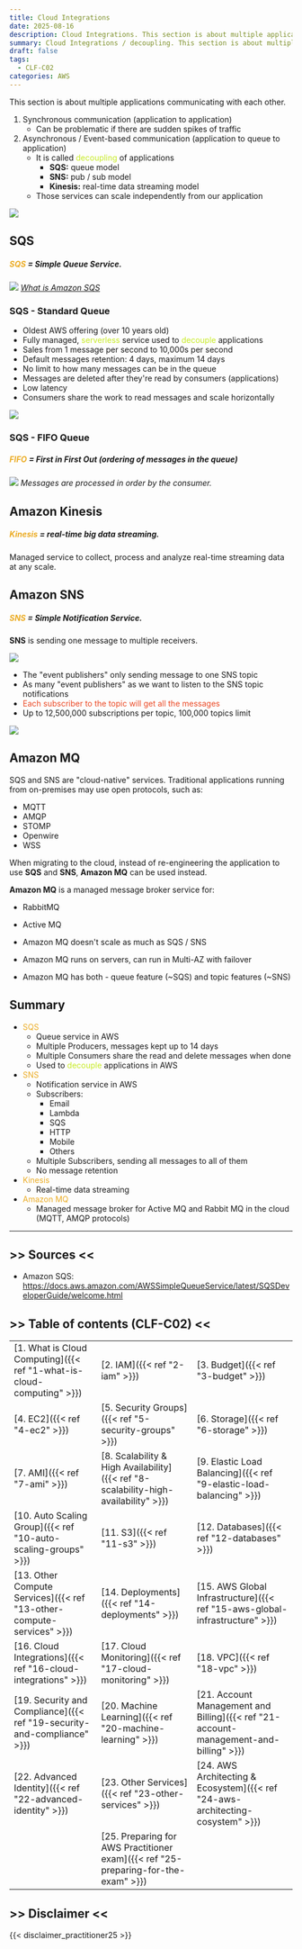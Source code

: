 ```yaml
---
title: Cloud Integrations
date: 2025-08-16
description: Cloud Integrations. This section is about multiple applications communicating with each other.
summary: Cloud Integrations / decoupling. This section is about multiple applications communicating with each other. SNS, SQS, MQ....
draft: false
tags:
  - CLF-C02
categories: AWS
---
```

This section is about multiple applications communicating with each other.

1. Synchronous communication (application to application)
	- Can be problematic if there are sudden spikes of traffic
2. Asynchronous / Event-based communication (application to queue to application)
	- It is called <font color=#C7EB25>decoupling</font> of applications
		- **SQS:** queue model
		- **SNS:** pub / sub model
		- **Kinesis:** real-time data streaming model
	- Those services can scale independently from our application

![](./assets/AWS_Integrations.png)
## SQS

##### <font color=#EBAC25>SQS</font> = Simple Queue Service.

![](./assets/AWS_SQS_Queue.png)
_[What is Amazon SQS](https://docs.aws.amazon.com/AWSSimpleQueueService/latest/SQSDeveloperGuide/welcome.html)_
### SQS - Standard Queue

- Oldest AWS offering (over 10 years old)
- Fully managed, <font color=#C7EB25>serverless</font> service used to <font color=#C7EB25>decouple</font> applications
- Sales from 1 message per second to 10,000s per second
- Default messages retention: 4 days, maximum 14 days
- No limit to how many messages can be in the queue
- Messages are deleted after they're read by consumers (applications)
- Low latency
- Consumers share the work to read messages and scale horizontally

![](./assets/AWS_SQS_Queue2.png)
### SQS - FIFO Queue

##### <font color=#EBAC25>FIFO</font> = First in First Out (ordering of messages in the queue)

![](./assets/AWS_SQS_Queue_FIFO.png)
_Messages are processed in order by the consumer._
## Amazon Kinesis

##### <font color=#EBAC25>Kinesis</font> = real-time big data streaming.

Managed service to collect, process and analyze real-time streaming data at any scale.
## Amazon SNS

##### <font color=#EBAC25>SNS</font> = Simple Notification Service.

**SNS** is sending one message to multiple receivers.

![](./assets/AWS_SNS1.png)

- The "event publishers" only sending message to one SNS topic
- As many "event publishers" as we want to listen to the SNS topic notifications
- <font color=#EB4925>Each subscriber to the topic will get all the messages</font>
- Up to 12,500,000 subscriptions per topic, 100,000 topics limit

![](./assets/AWS_SNS2.png)
## Amazon MQ

SQS and SNS are "cloud-native" services. Traditional applications running from on-premises may use open protocols, such as:

- MQTT
- AMQP
- STOMP
- Openwire
- WSS

When migrating to the cloud, instead of re-engineering the application to use **SQS** and **SNS**, **Amazon MQ** can be used instead.

**Amazon MQ** is a managed message broker service for:

- RabbitMQ
- Active MQ

- Amazon MQ doesn't scale as much as SQS / SNS
- Amazon MQ runs on servers, can run in Multi-AZ with failover
- Amazon MQ has both - queue feature (~SQS) and topic features (~SNS)
## Summary

- <font color=#EBAC25>SQS</font>
	- Queue service in AWS
	- Multiple Producers, messages kept up to 14 days
	- Multiple Consumers share the read and delete messages when done
	- Used to <font color=#C7EB25>decouple</font> applications in AWS
- <font color=#EBAC25>SNS</font>
	- Notification service in AWS
	- Subscribers:
		- Email
		- Lambda
		- SQS
		- HTTP
		- Mobile
		- Others
	- Multiple Subscribers, sending all messages to all of them
	- No message retention
- <font color=#EBAC25>Kinesis</font>
	- Real-time data streaming
- <font color=#EBAC25>Amazon MQ</font>
	- Managed message broker for Active MQ and Rabbit MQ in the cloud (MQTT, AMQP protocols)

---
## >> Sources <<

- Amazon SQS: https://docs.aws.amazon.com/AWSSimpleQueueService/latest/SQSDeveloperGuide/welcome.html
## >> Table of contents (CLF-C02) <<

|                                                                         |                                                                                     |                                                                                       |
| ----------------------------------------------------------------------- | ----------------------------------------------------------------------------------- | ------------------------------------------------------------------------------------- |
| [1. What is Cloud Computing]({{< ref "1-what-is-cloud-computing" >}})   | [2. IAM]({{< ref "2-iam" >}})                                                       | [3. Budget]({{< ref "3-budget" >}})                                                   |
| [4. EC2]({{< ref "4-ec2" >}})                                           | [5. Security Groups]({{< ref "5-security-groups" >}})                               | [6. Storage]({{< ref "6-storage" >}})                                                 |
| [7. AMI]({{< ref "7-ami" >}})                                           | [8. Scalability & High Availability]({{< ref "8-scalability-high-availability" >}}) | [9. Elastic Load Balancing]({{< ref "9-elastic-load-balancing" >}})                   |
| [10. Auto Scaling Group]({{< ref "10-auto-scaling-groups" >}})          | [11. S3]({{< ref "11-s3" >}})                                                       | [12. Databases]({{< ref "12-databases" >}})                                           |
| [13. Other Compute Services]({{< ref "13-other-compute-services" >}})   | [14. Deployments]({{< ref "14-deployments" >}})                                     | [15. AWS Global Infrastructure]({{< ref "15-aws-global-infrastructure" >}})           |
| [16. Cloud Integrations]({{< ref "16-cloud-integrations" >}})           | [17. Cloud Monitoring]({{< ref "17-cloud-monitoring" >}})                           | [18. VPC]({{< ref "18-vpc" >}})                                                       |
| [19. Security and Compliance]({{< ref "19-security-and-compliance" >}}) | [20. Machine Learning]({{< ref "20-machine-learning" >}})                           | [21. Account Management and Billing]({{< ref "21-account-management-and-billing" >}}) |
| [22. Advanced Identity]({{< ref "22-advanced-identity" >}})             | [23. Other Services]({{< ref "23-other-services" >}})                               | [24. AWS Architecting & Ecosystem]({{< ref "24-aws-architecting-cosystem" >}})        |
|                                                                         | [25. Preparing for AWS Practitioner exam]({{< ref "25-preparing-for-the-exam" >}})  |                                                                                       |
## >> Disclaimer <<

{{< disclaimer_practitioner25 >}}
